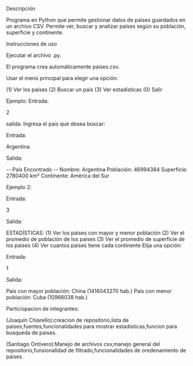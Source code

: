 Descripción

Programa en Python que permite gestionar datos de países guardados en un archivo CSV. Permite ver, buscar y analizar países según su población, superficie y continente.

Instrucciones de uso

Ejecutar el archivo .py.

El programa crea automáticamente paises.csv.

Usar el menú principal para elegir una opción:

(1) Ver los países
(2) Buscar un país
(3) Ver estadísticas
(0) Salir

Ejemplo: Entrada:

2

salida: Ingresa el pais que desea buscar:

Entrada:

Argentina

Salida:

-- País Encontrado -- Nombre: Argentina Población: 46994384 Superficie: 2780400 km² Continente: América del Sur

Ejemplo 2:

Entrada:

3

Salida:

ESTADÍSTICAS: (1) Ver los paises con mayor y menor población (2) Ver el promedio de población de los paises (3) Ver el promedio de superficie de los paises (4) Ver cuantos paises tiene cada continente Elija una opción:

Entrada:

1

Salida:

País con mayor población: China (1416043270 hab.) País con menor población: Cuba (10966038 hab.)

Particiopacion de integrantes:

(Joaquín Chiarello):creacion de repositorio,lista de paises,fuentes,funcionalidades para mostrar estadisticas,funcion para busqueda de paises.

(Santiago Ontivero):Manejo de archivos csv,manejo general del repositorio,funsionalidad de filtrado,funcionalidades de oredenamiento de paises
